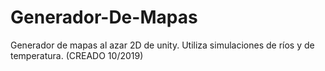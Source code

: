 # Generador-De-Mapas
Generador de mapas al azar 2D de unity. Utiliza simulaciones de ríos y de temperatura. (CREADO 10/2019)
